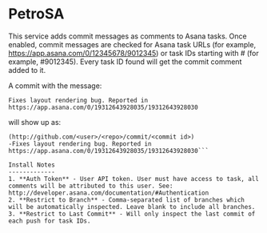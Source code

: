 PetroSA
=======
This service adds commit messages as comments to Asana tasks. Once enabled, commit messages
are checked for Asana task URLs (for example, https://app.asana.com/0/12345678/9012345) or task IDs
starting with # (for example, #9012345). Every task ID found will get the commit comment added to it. 

A commit with the message:

```
Fixes layout rendering bug. Reported in https://app.asana.com/0/19312643928035/19312643928030
```

will show up as:
```<commiter> pushed to branch <branch> of <user>/<repo> 
(http://github.com/<user>/<repo>/commit/<commit id>)
-Fixes layout rendering bug. Reported in https://app.asana.com/0/19312643928035/19312643928030```

Install Notes
-------------
1. **Auth Token** - User API token. User must have access to task, all comments will be attributed to this user. See: http://developer.asana.com/documentation/#Authentication
2. **Restrict to Branch** - Comma-separated list of branches which will be automatically inspected. Leave blank to include all branches.
3. **Restrict to Last Commit** - Will only inspect the last commit of each push for task IDs.
